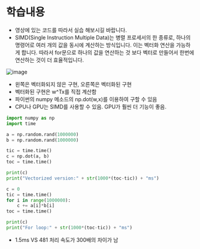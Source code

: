 # 학습내용
- 영상에 있는 코드를 따라서 실습 해보시길 바랍니다.
- SIMD(Single Instruction Multiple Data)는 병렬 프로세서의 한 종류로, 하나의 명령어로 여러 개의 값을 동시에 계산하는 방식입니다. 이는 벡터화 연산을 가능하게 합니다. 따라서 for문으로 하나의 값을 연산하는 것 보다 벡터로 만들어서 한번에 연산하는 것이 더 효율적입니다.


![image](https://user-images.githubusercontent.com/52098725/92386490-d7e3e000-f14e-11ea-9421-b8907031c4f9.png)


- 왼쪽은 벡터화되지 않은 구현, 오른쪽은 벡터화된 구현
- 벡터화된 구현은 w^Tx를 직접 계산함
- 파이썬의 numpy 메소드의 np.dot(w,x)를 이용하여 구할 수 있음
- CPU나 GPU는 SIMD를 사용할 수 있음. GPU가 훨씬 더 기능이 좋음.

```python
import numpy as np
import time

a = np.random.rand(1000000)
b = np.random.rand(1000000)

tic = time.time()
c = np.dot(a, b)
toc = time.time()

print(c)
print("Vectorized version:" + str(1000*(toc-tic)) + "ms")

c = 0
tic = time.time()
for i in range(1000000):
    c += a[i]*b[i]
toc = time.time()

print(c)
print("For loop:" + str(1000*(toc-tic)) + "ms")
```
- 1.5ms VS 481 처리 속도가 300배의 차이가 남
